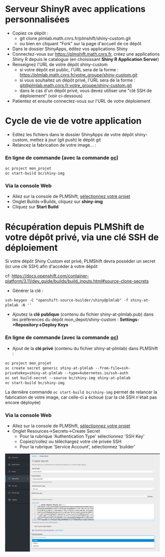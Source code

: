 # Serveur ShinyR avec applications personnalisées

- Copiez ce dépôt :
  - git clone plmlab.math.cnrs.fr/plmshift/shiny-custom.git
  - ou bien en cliquant "Fork" sur la page d'accueil de ce dépôt
- Dans le dossier ShinyApps, éditez vos applications Shiny
- Connectez-vous sur https://plmshift.math.cnrs.fr, créez une applications Shiny R depuis le catalogue (en choisissant **Shiny R Application Server**)
- Renseignez l'URL de votre dépôt shiny-custom
  - si votre dépôt est public, l'URL sera de la forme : https://plmlab.math.cnrs.fr/votre_groupe/shiny-custom.git
  - si vous souhaitez un dépôt privé, l'URL sera de la forme : [git@plmlab.math.cnrs.fr:votre_groupe/shiny-custom.git](git@plmlab.math.cnrs.fr:votre_groupe/shiny-custom.git)
  - dans le cas d'un dépôt privé, vous devez utiliser une "clé SSH de déploiement" (voir ci-dessous) 
- Patientez et ensuite connectez-vous sur l'URL de votre déploiement

# Cycle de vie de votre application

- Editez les fichiers dans le dossier ShinyApps de votre dépôt shiny-custom, mettez à jour (git push) le dépôt git
- Relancez la fabrication de votre image... :

### En ligne de commande (avec la commande [oc](https://github.com/openshift/origin/releases/latest))

```
oc project mon_projet
oc start-build bc/shiny-img
```

### Via la console Web

- Allez sur la console de PLMShift, [sélectionnez votre projet](https://plmshift.math.cnrs.fr/console/projects)
- Onglet Builds->Builds, cliquez sur **shiny-img**
- Cliquez sur **Start Build**

# Récupération depuis PLMShift de votre dépôt privé, via une clé SSH de déploiement

Si votre dépôt Shiny Custom est privé, PLMShift devra posséder un secret (ici une clé SSH) afin d'accéder à votre dépôt

cf: https://docs.openshift.com/container-platform/3.11/dev_guide/builds/build_inputs.html#source-clone-secrets

- Générer la clé :
```
ssh-keygen -C "openshift-source-builder/shiny@plmlab" -f shiny-at-plmlab -N ''
```
- Ajoutez la **clé publique** (contenu du fichier shiny-at-plmlab.pub) dans les préférences du dépôt mon_depot/shiny-custom : **Settings->Repository->Deploy Keys**

### En ligne de commande (avec la commande [oc](https://github.com/openshift/origin/releases/latest))
- Ajout de la **clé privé** (contenu du fichier shiny-at-plmlab) dans PLMShift :
```
oc project mon_projet
oc create secret generic shiny-at-plmlab --from-file=ssh-privatekey=shiny-at-plmlab --type=kubernetes.io/ssh-auth
oc set build-secret --source bc/shiny-img shiny-at-plmlab
oc start-build bc/shiny-img
```
La dernière commande ```oc start-build bc/shiny-img``` permet de relancer la fabrication de votre image, car celle-ci a échoué (car la clé SSH n'était pas encore déployée)

### Via la console Web

- Allez sur la console de PLMShift, [sélectionnez votre projet](https://plmshift.math.cnrs.fr/console/projects)
- Onglet Resources->Secrets->Create Secret
  - Pour la rubrique 'Authentication Type' sélectionnez 'SSH Key'
  - Copiez/collez ou téléchargez votre clé privée SSH
  - Pour la rubrique 'Service Account', sélectionnez 'builder'

![Ajout clé SSH](img/secret-ssh-key.png)